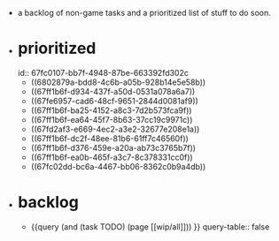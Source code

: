 - a backlog of non-game tasks and a prioritized list of stuff to do soon.
- # prioritized
  id:: 67fc0107-bb7f-4948-87be-663392fd302c
	- ((6802879a-bdd8-4c6b-a05b-928b14e5e58b))
	- ((67ff1b6f-d934-437f-a50d-0531a078a6a7))
	- ((67fe6957-cad6-48cf-9651-2844d0081af9))
	- ((67ff1b6f-ba25-4152-a8c3-7d2b573fca9f))
	- ((67ff1b6f-ea64-45f7-8b63-37cc19c9971c))
	- ((67fd2af3-e669-4ec2-a3e2-32677e208e1a))
	- ((67ff1b6f-dc2f-48ee-81b6-61ff7c46560f))
	- ((67ff1b6f-d376-459e-a20a-ab73c3765b7f))
	- ((67ff1b6f-ea0b-465f-a3c7-8c378331cc0f))
	- ((67fc02dd-bc6a-4467-bb06-8362c0b9a4db))
- # backlog
	- {{query (and (task TODO) (page [[wip/all]])) }}
	  query-table:: false